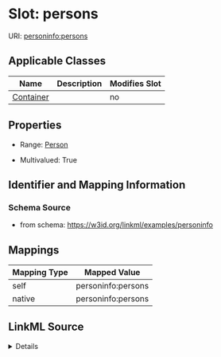 

# Slot: persons



URI: [personinfo:persons](https://w3id.org/linkml/examples/personinfo/persons)



<!-- no inheritance hierarchy -->





## Applicable Classes

| Name | Description | Modifies Slot |
| --- | --- | --- |
| [Container](Container.md) |  |  no  |







## Properties

* Range: [Person](Person.md)

* Multivalued: True





## Identifier and Mapping Information







### Schema Source


* from schema: https://w3id.org/linkml/examples/personinfo




## Mappings

| Mapping Type | Mapped Value |
| ---  | ---  |
| self | personinfo:persons |
| native | personinfo:persons |




## LinkML Source

<details>
```yaml
name: persons
from_schema: https://w3id.org/linkml/examples/personinfo
rank: 1000
alias: persons
owner: Container
domain_of:
- Container
range: Person
multivalued: true
inlined: true
inlined_as_list: true

```
</details>